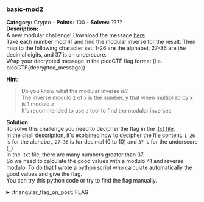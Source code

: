 ### basic-mod2
**Category:** Crypto - **Points:** 100 - **Solves:** ????  
**Description:**  
A new modular challenge! Download the message [here](./message.txt/).  
Take each number mod 41 and find the modular inverse for the result. Then map to the following character set: 1-26 are the alphabet, 27-36 are the decimal digits, and 37 is an underscore.  
Wrap your decrypted message in the picoCTF flag format (i.e. picoCTF{decrypted_message})  

**Hint:**
> Do you know what the modular inverse is?  
> The inverse modulo z of x is the number, y that when multiplied by x is 1 modulo z  
> It's recommended to use a tool to find the modular inverses  

**Solution:**  
To solve this challenge you need to decipher the flag in the [.txt file](./message.txt/).  
In the chall description, it's explained how to decipher the file content. `1-26` is for the alphabet, `27-36` is for decimal (0 to 10) and `37` is for the underscore (`_`)  
In the .txt file, there are many numbers greater than 37.  
So we need to calculate the good values with a modulo 41 and reverse modulo. To do that I wrote a [python script](./decipher.py/) who calculate automatically the good values and give the flag.  
You can try this python code or try to find the flag manually.

<details>
  <summary>:triangular_flag_on_post: FLAG</summary>

  ```
  picoCTF{1NV3R53LY_H4RD_C680BDC1}
  ```
</details>
